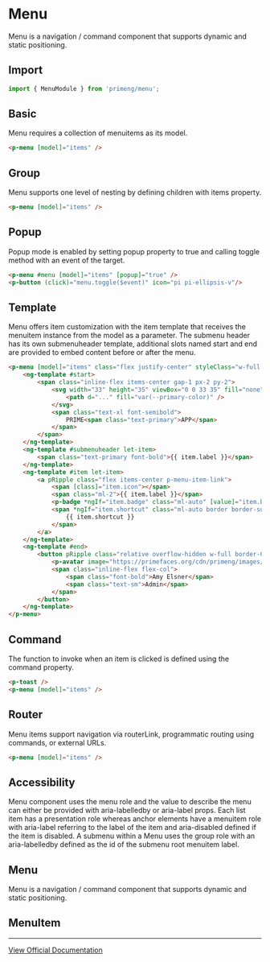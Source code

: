 # Menu

Menu is a navigation / command component that supports dynamic and static positioning.

## Import

```typescript
import { MenuModule } from 'primeng/menu';
```

## Basic

Menu requires a collection of menuitems as its model.

```html
<p-menu [model]="items" />
```

## Group

Menu supports one level of nesting by defining children with items property.

```html
<p-menu [model]="items" />
```

## Popup

Popup mode is enabled by setting popup property to true and calling toggle method with an event of the target.

```html
<p-menu #menu [model]="items" [popup]="true" />
<p-button (click)="menu.toggle($event)" icon="pi pi-ellipsis-v"/>
```

## Template

Menu offers item customization with the item template that receives the menuitem instance from the model as a parameter. The submenu header has its own submenuheader template, additional slots named start and end are provided to embed content before or after the menu.

```html
<p-menu [model]="items" class="flex justify-center" styleClass="w-full md:w-60">
    <ng-template #start>
        <span class="inline-flex items-center gap-1 px-2 py-2">
            <svg width="33" height="35" viewBox="0 0 33 35" fill="none" xmlns="http://www.w3.org/2000/svg" class="block mx-auto">
                <path d="..." fill="var(--primary-color)" />
            </svg>
            <span class="text-xl font-semibold">
                PRIME<span class="text-primary">APP</span>
            </span>
        </span>
    </ng-template>
    <ng-template #submenuheader let-item>
        <span class="text-primary font-bold">{{ item.label }}</span>
    </ng-template>
    <ng-template #item let-item>
        <a pRipple class="flex items-center p-menu-item-link">
            <span [class]="item.icon"></span>
            <span class="ml-2">{{ item.label }}</span>
            <p-badge *ngIf="item.badge" class="ml-auto" [value]="item.badge" />
            <span *ngIf="item.shortcut" class="ml-auto border border-surface rounded bg-emphasis text-muted-color text-xs p-1">
                {{ item.shortcut }}
            </span>
        </a>
    </ng-template>
    <ng-template #end>
        <button pRipple class="relative overflow-hidden w-full border-0 bg-transparent flex items-start p-2 pl-4 hover:bg-surface-100 dark:hover:bg-surface-800 rounded-none cursor-pointer transition-colors duration-200">
            <p-avatar image="https://primefaces.org/cdn/primeng/images/demo/avatar/amyelsner.png" class="mr-2" shape="circle" />
            <span class="inline-flex flex-col">
                <span class="font-bold">Amy Elsner</span>
                <span class="text-sm">Admin</span>
            </span>
        </button>
    </ng-template>
</p-menu>
```

## Command

The function to invoke when an item is clicked is defined using the command property.

```html
<p-toast />
<p-menu [model]="items" />
```

## Router

Menu items support navigation via routerLink, programmatic routing using commands, or external URLs.

```html
<p-menu [model]="items" />
```

## Accessibility

Menu component uses the menu role and the value to describe the menu can either be provided with aria-labelledby or aria-label props. Each list item has a presentation role whereas anchor elements have a menuitem role with aria-label referring to the label of the item and aria-disabled defined if the item is disabled. A submenu within a Menu uses the group role with an aria-labelledby defined as the id of the submenu root menuitem label.

## Menu

Menu is a navigation / command component that supports dynamic and static positioning.

## MenuItem

---

[View Official Documentation](https://primeng.org/menu)
